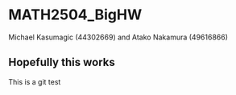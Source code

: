 # MATH2504_BigHW
Michael Kasumagic (44302669) and Atako Nakamura (49616866)

## Hopefully this works
This is a git test